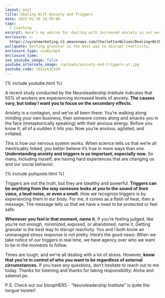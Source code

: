 ```yaml
---
layout: post
title: Dealing With Anxiety and Triggers
date: 2021-01-26 16:56:00
tags:
  - Coaching
excerpt: Here’s my advice for dealing with increased anxiety in our world.
enclosure: >-
  https://vyralmarketing.s3.amazonaws.com/Charletta+Wilson/Dealing+With+Anxiety+and+Triggers.mp4
pullquote: Getting granular is the best way to disrupt reactivity.
enclosure_type: video/mp4
enclosure_time:
use_youtube_image: false
youtube_alternate_image: /uploads/anxiety-and-triggers-yt.jpg
youtube_code: lNZvxG3ChGM
---
```


{% include youtube.html %}

A recent study conducted by the Neuroleadership Institute indicates that 50% of workers are experiencing increased levels of anxiety. **The causes vary, but today I want you to focus on the secondary effects.&nbsp;**

Anxiety is a contagion, and we’ve all been there: You’re walking along minding your own business, then someone comes along and smacks you in the face (metaphorically speaking) with their anxious energy. Before you know it, all of a sudden it hits you. Now you’re anxious, agitated, and irritated.

This is how our nervous system works. When science tells us that we’re all inextricably linked, you better believe it’s true in more ways than one. **Understanding anxiety and triggers is so important, especially now.** So many, including myself, are having hard experiences that are changing us and our social behavior.

{% include pullquote.html %}

Triggers are not the truth, but they are stealthy and powerful. **Triggers can be anything from the way someone looks at you to the sound of their voice, a loud noise, or even a smell.** How we recognize triggers is by experiencing them in our body. For me, it comes as a flash of heat, then a message. The message tells us that we have a need to be protected or feel safe.

**Whenever you feel in that moment, name it.** If you’re feeling judged, like you’re not enough, minimized, exposed, or abandoned, name it. Getting granular is the best way to disrupt reactivity. You and I both know an unmanaged stress response is not pretty. Here’s the good news: When we take notice of our triggers in real time, we have agency over who we want to be in the moments to follow.&nbsp;

Times are tough, and we're all dealing with a lot of stress. However, **know that you’re in control of who you want to be regardless of external circumstances.** If you have any questions, don’t hesitate to reach out to me today. Thanks for listening and thanks for taking responsibility. Aloha and salamat po.

P.S. Check out our bloopHERS - “Neuroleadership Institute” is quite the tongue twister\!
